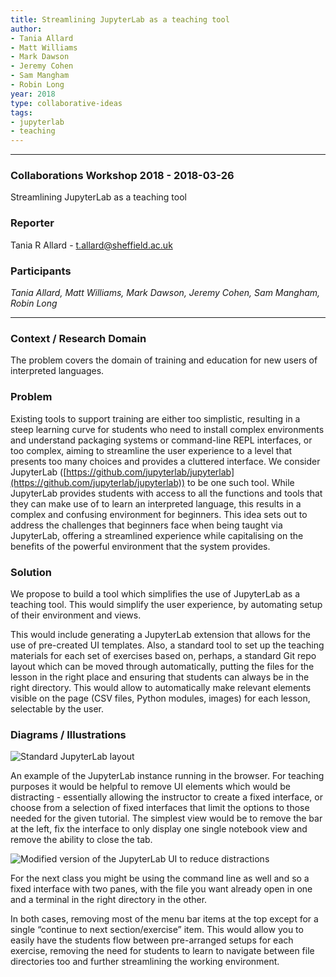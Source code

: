 ```yaml
---
title: Streamlining JupyterLab as a teaching tool
author:
- Tania Allard
- Matt Williams
- Mark Dawson
- Jeremy Cohen
- Sam Mangham
- Robin Long
year: 2018
type: collaborative-ideas
tags:
- jupyterlab
- teaching
---
```


<hr>

### Collaborations Workshop 2018 - 2018-03-26

Streamlining JupyterLab as a teaching tool


### **Reporter**

Tania R Allard - t.allard@sheffield.ac.uk


### **Participants**

_Tania Allard, Matt Williams, Mark Dawson, Jeremy Cohen, Sam Mangham, Robin Long_


---


### **Context / Research Domain**

The problem covers the domain of training and education for new users of interpreted languages. 


### **Problem**

Existing tools to support training are either too simplistic, resulting in a steep learning curve for students who need to install complex environments and understand packaging systems or command-line REPL interfaces, or too complex, aiming to streamline the user experience to a level that presents too many choices and provides a cluttered interface. We consider JupyterLab ([https://github.com/jupyterlab/jupyterlab](https://github.com/jupyterlab/jupyterlab)) to be one such tool. While JupyterLab provides students with access to all the functions and tools that they can make use of to learn an interpreted language, this results in a complex and confusing environment for beginners. This idea sets out to address the challenges that beginners face when being taught via JupyterLab, offering a streamlined experience while capitalising on the benefits of the powerful environment that the system provides.


### **Solution**

We propose to build a tool which simplifies the use of JupyterLab as a teaching tool. This would simplify the user experience, by automating setup of their environment and views.

This would include generating a JupyterLab extension that allows for the use of pre-created UI templates. Also, a standard tool to set up the teaching materials for each set of exercises based on, perhaps, a standard Git repo layout which can be moved through automatically, putting the files for the lesson in the right place and ensuring that students can always be in the right directory. This would allow to automatically make relevant elements visible on the page (CSV files, Python modules, images) for each lesson, selectable by the user.


### **Diagrams / Illustrati**ons

![Standard JupyterLab layout](../images/cw18-jupyterlab.png)

An example of the JupyterLab instance running in the browser. For teaching purposes it would be helpful to remove UI elements which would be distracting  - essentially allowing the instructor to create a fixed interface, or choose from a selection of fixed interfaces that limit the options to those needed for the given tutorial. The simplest view would be to remove the bar at the left, fix the interface to only display one single notebook view and remove the ability to close the tab.

![Modified version of the JupyterLab UI to reduce distractions](../images/cw18-modifyed-jupyterlabUI.png)

For the next class you might be using the command line as well and so a fixed interface with two panes, with the file you want already open in one and a terminal in the right directory in the other. 

In both cases, removing most of the menu bar items at the top except for a single “continue to next section/exercise” item. This would allow you to easily have the students flow between pre-arranged setups for each exercise, removing the need for students to learn to navigate between file directories too and further streamlining the working environment.
